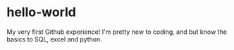 # hello-world
My very first Github experience!
I'm pretty new to coding, and but know the basics to SQL, excel and python.
